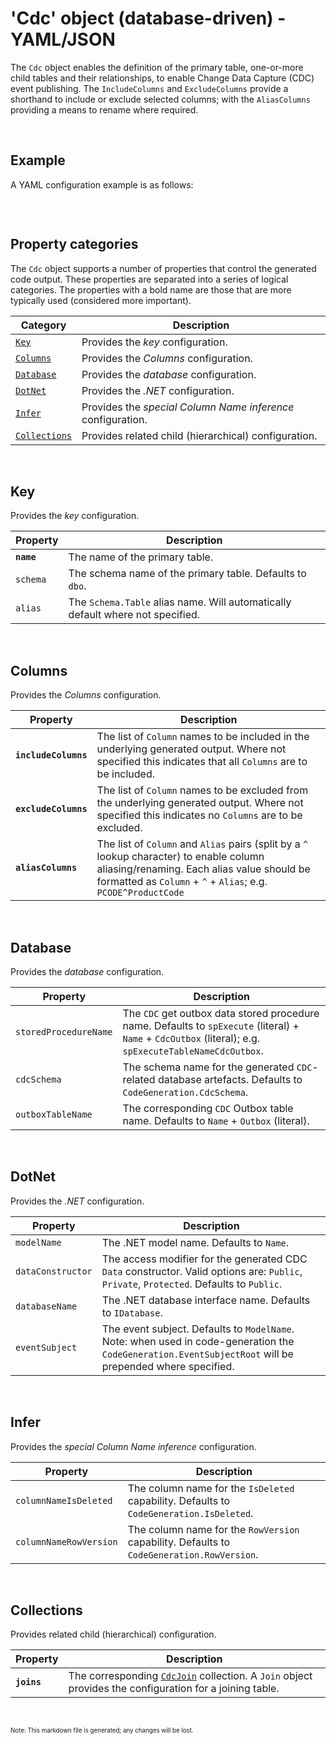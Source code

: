 # 'Cdc' object (database-driven) - YAML/JSON

The `Cdc` object enables the definition of the primary table, one-or-more child tables and their relationships, to enable Change Data Capture (CDC) event publishing. The `IncludeColumns` and `ExcludeColumns` provide a shorthand to include or exclude selected columns; with the `AliasColumns` providing a means to rename where required.

<br/>

## Example

A YAML configuration example is as follows:
``` yaml
```

<br/>

## Property categories
The `Cdc` object supports a number of properties that control the generated code output. These properties are separated into a series of logical categories. The properties with a bold name are those that are more typically used (considered more important).

Category | Description
-|-
[`Key`](#Key) | Provides the _key_ configuration.
[`Columns`](#Columns) | Provides the _Columns_ configuration.
[`Database`](#Database) | Provides the _database_ configuration.
[`DotNet`](#DotNet) | Provides the _.NET_ configuration.
[`Infer`](#Infer) | Provides the _special Column Name inference_ configuration.
[`Collections`](#Collections) | Provides related child (hierarchical) configuration.

<br/>

## Key
Provides the _key_ configuration.

Property | Description
-|-
**`name`** | The name of the primary table.
`schema` | The schema name of the primary table. Defaults to `dbo`.
`alias` | The `Schema.Table` alias name. Will automatically default where not specified.

<br/>

## Columns
Provides the _Columns_ configuration.

Property | Description
-|-
**`includeColumns`** | The list of `Column` names to be included in the underlying generated output. Where not specified this indicates that all `Columns` are to be included.
**`excludeColumns`** | The list of `Column` names to be excluded from the underlying generated output. Where not specified this indicates no `Columns` are to be excluded.
**`aliasColumns`** | The list of `Column` and `Alias` pairs (split by a `^` lookup character) to enable column aliasing/renaming. Each alias value should be formatted as `Column` + `^` + `Alias`; e.g. `PCODE^ProductCode`

<br/>

## Database
Provides the _database_ configuration.

Property | Description
-|-
`storedProcedureName` | The `CDC` get outbox data stored procedure name. Defaults to `spExecute` (literal) + `Name` + `CdcOutbox` (literal); e.g. `spExecuteTableNameCdcOutbox`.
`cdcSchema` | The schema name for the generated `CDC`-related database artefacts. Defaults to `CodeGeneration.CdcSchema`.
`outboxTableName` | The corresponding `CDC` Outbox table name. Defaults to `Name` + `Outbox` (literal).

<br/>

## DotNet
Provides the _.NET_ configuration.

Property | Description
-|-
`modelName` | The .NET model name. Defaults to `Name`.
`dataConstructor` | The access modifier for the generated CDC `Data` constructor. Valid options are: `Public`, `Private`, `Protected`. Defaults to `Public`.
`databaseName` | The .NET database interface name. Defaults to `IDatabase`.
`eventSubject` | The event subject. Defaults to `ModelName`. Note: when used in code-generation the `CodeGeneration.EventSubjectRoot` will be prepended where specified.

<br/>

## Infer
Provides the _special Column Name inference_ configuration.

Property | Description
-|-
`columnNameIsDeleted` | The column name for the `IsDeleted` capability. Defaults to `CodeGeneration.IsDeleted`.
`columnNameRowVersion` | The column name for the `RowVersion` capability. Defaults to `CodeGeneration.RowVersion`.

<br/>

## Collections
Provides related child (hierarchical) configuration.

Property | Description
-|-
**`joins`** | The corresponding [`CdcJoin`](Database-CdcJoin-Config.md) collection. A `Join` object provides the configuration for a joining table.

<br/>

<sub><sup>Note: This markdown file is generated; any changes will be lost.</sup></sub>
